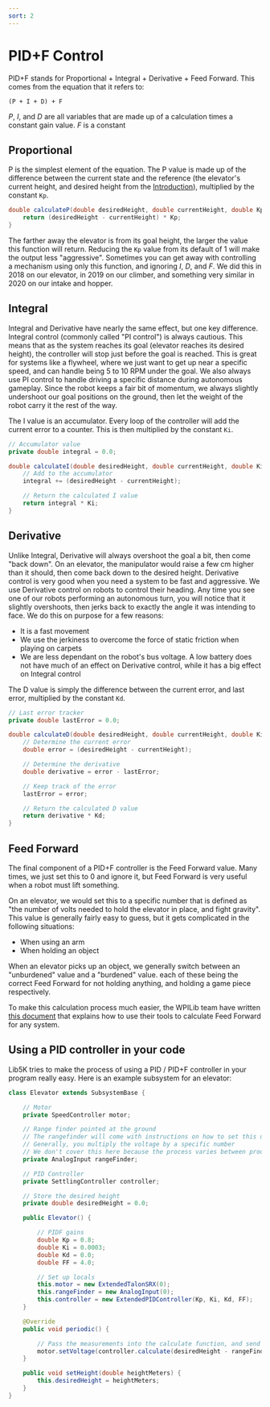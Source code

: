 ```yaml
---
sort: 2
---
```


# PID+F Control

PID+F stands for Proportional + Integral + Derivative + Feed Forward. This comes from the equation that it refers to:

```
(P + I + D) + F
```

*P*, *I*, and *D* are all variables that are made up of a calculation times a constant gain value. *F* is a constant

## Proportional

P is the simplest element of the equation. The P value is made up of the difference between the current state and the reference (the elevator's current height, and desired height from the [Introduction]()), multiplied by the constant `Kp`.

```java
double calculateP(double desiredHeight, double currentHeight, double Kp) {
    return (desiredHeight - currentHeight) * Kp;
}
```

The farther away the elevator is from its goal height, the larger the value this function will return. Reducing the `Kp` value from its default of 1 will make the output less "aggressive". Sometimes you can get away with controlling a mechanism using only this function, and ignoring *I*, *D*,  and *F*. We did this in 2018 on our elevator, in 2019 on our climber, and something very similar in 2020 on our intake and hopper.

## Integral

Integral and Derivative have nearly the same effect, but one key difference. Integral control (commonly called "PI control") is always cautious. This means that as the system reaches its goal (elevator reaches its desired height), the controller will stop just before the goal is reached. This is great for systems like a flywheel, where we just want to get up near a specific speed, and can handle being 5 to 10 RPM under the goal. We also always use PI control to handle driving a specific distance during autonomous gameplay. Since the robot keeps a fair bit of momentum, we always slightly undershoot our goal positions on the ground, then let the weight of the robot carry it the rest of the way. 

The I value is an accumulator. Every loop of the controller will add the current error to a counter. This is then multiplied by the constant `Ki`.

```java
// Accumulator value
private double integral = 0.0;

double calculateI(double desiredHeight, double currentHeight, double Ki) {
    // Add to the accumulator
    integral += (desiredHeight - currentHeight);

    // Return the calculated I value
    return integral * Ki;    
}
```

## Derivative

Unlike Integral, Derivative will always overshoot the goal a bit, then come "back down". On an elevator, the manipulator would raise a few cm higher than it should, then come back down to the desired height. Derivative control is very good when you need a system to be fast and aggressive. We use Derivative control on robots to control their heading. Any time you see one of our robots performing an autonomous turn, you will notice that it slightly overshoots, then jerks back to exactly the angle it was intending to face. We do this on purpose for a few reasons: 

 - It is a fast movement
 - We use the jerkiness to overcome the force of static friction when playing on carpets
 - We are less dependant on the robot's bus voltage. A low battery does not have much of an effect on Derivative control, while it has a big effect on Integral control

The D value is simply the difference between the current error, and last error, multiplied by the constant `Kd`.

```java
// Last error tracker
private double lastError = 0.0;

double calculateD(double desiredHeight, double currentHeight, double Ki) {
    // Determine the current error
    double error = (desiredHeight - currentHeight);

    // Determine the derivative
    double derivative = error - lastError;

    // Keep track of the error
    lastError = error;

    // Return the calculated D value
    return derivative * Kd;
}
```

## Feed Forward

The final component of a PID+F controller is the Feed Forward value. Many times, we just set this to 0 and ignore it, but Feed Forward is very useful when a robot must lift something. 

On an elevator, we would set this to a specific number that is defined as "the number of volts needed to hold the elevator in place, and fight gravity". This value is generally fairly easy to guess, but it gets complicated in the following situations:

 - When using an arm
 - When holding an object

When an elevator picks up an object, we generally switch between an "unburdened" value and a "burdened" value. each of these being the correct Feed Forward for not holding anything, and holding a game piece respectively.

To make this calculation process much easier, the WPILib team have written [this document](https://docs.wpilib.org/en/stable/docs/software/advanced-control/controllers/feedforward.html) that explains how to use their tools to calculate Feed Forward for any system.

## Using a PID controller in your code

Lib5K tries to make the process of using a PID / PID+F controller in your program really easy. Here is an example subsystem for an elevator:

```java
class Elevator extends SubsystemBase {

    // Motor
    private SpeedController motor;

    // Range finder pointed at the ground
    // The rangefinder will come with instructions on how to set this up
    // Generally, you multiply the voltage by a specific number
    // We don't cover this here because the process varies between products
    private AnalogInput rangeFinder;

    // PID Controller
    private SettlingController controller;

    // Store the desired height
    private double desiredHeight = 0.0;

    public Elevator() {

        // PIDF gains
        double Kp = 0.8;
        double Ki = 0.0003;
        double Kd = 0.0;
        double FF = 4.0;

        // Set up locals
        this.motor = new ExtendedTalonSRX(0);
        this.rangeFinder = new AnalogInput(0);
        this.controller = new ExtendedPIDController(Kp, Ki, Kd, FF);
    }

    @Override
    public void periodic() {

        // Pass the measurements into the calculate function, and send the calculated voltage to the motor
        motor.setVoltage(controller.calculate(desiredHeight - rangeFinder.get()));
    }

    public void setHeight(double heightMeters) {
        this.desiredHeight = heightMeters;
    }
}
```